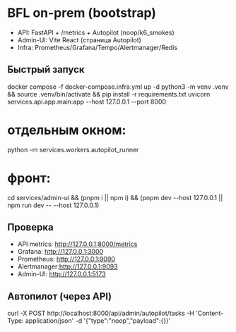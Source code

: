 # BFL on-prem (bootstrap)
- API: FastAPI + /metrics + Autopilot (noop/k6_smokes)
- Admin-UI: Vite React (страница Autopilot)
- Infra: Prometheus/Grafana/Tempo/Alertmanager/Redis

## Быстрый запуск
docker compose -f docker-compose.infra.yml up -d
python3 -m venv .venv && source .venv/bin/activate && pip install -r requirements.txt
uvicorn services.api.app.main:app --host 127.0.0.1 --port 8000
# отдельным окном:
python -m services.workers.autopilot_runner
# фронт:
cd services/admin-ui && (pnpm i || npm i) && (pnpm dev --host 127.0.0.1 || npm run dev -- --host 127.0.0.1)

## Проверка
- API metrics: http://127.0.0.1:8000/metrics
- Grafana:     http://127.0.0.1:3000
- Prometheus:  http://127.0.0.1:9090
- Alertmanager:http://127.0.0.1:9093
- Admin-UI:    http://127.0.0.1:5173

## Автопилот (через API)
curl -X POST http://localhost:8000/api/admin/autopilot/tasks -H 'Content-Type: application/json' -d '{"type":"noop","payload":{}}'
